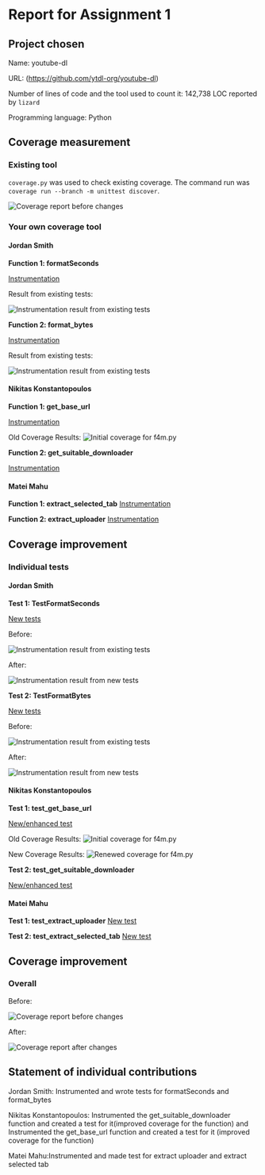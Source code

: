 ﻿# Report for Assignment 1

## Project chosen

Name: youtube-dl

URL: (https://github.com/ytdl-org/youtube-dl)

Number of lines of code and the tool used to count it: 142,738 LOC reported by `lizard`

Programming language: Python

## Coverage measurement

### Existing tool

`coverage.py` was used to check existing coverage. The command run was `coverage run --branch -m unittest discover`.

![Coverage report before changes](coverage_before.png)

### Your own coverage tool

<The following is supposed to be repeated for each group member>

#### Jordan Smith

**Function 1: formatSeconds**

[Instrumentation](https://github.com/rubellyte/youtube-dl-sep/commit/c11880381c947136ba251914cf5b943dfa331675)

Result from existing tests:

![Instrumentation result from existing tests](coverage_format_seconds_before.png)

**Function 2: format_bytes**

[Instrumentation](https://github.com/rubellyte/youtube-dl-sep/commit/9a24bc632543ca3642759776b3113a0989fccc6a)

Result from existing tests:

![Instrumentation result from existing tests](coverage_format_bytes_before.png)

#### Nikitas Konstantopoulos

**Function 1: get_base_url**

[Instrumentation](https://github.com/rubellyte/youtube-dl-sep/commit/fe2c02649b2105fcf4fe2cfa45de8182aa6f23e4)

Old Coverage Results:
![Initial coverage for f4m.py](inital_coverage_f4m.png)

**Function 2: get_suitable_downloader**

[Instrumentation](https://github.com/rubellyte/youtube-dl-sep/commit/fe2c02649b2105fcf4fe2cfa45de8182aa6f23e4)

#### Matei Mahu

**Function 1: extract_selected_tab**
[Instrumentation](https://github.com/rubellyte/youtube-dl-sep/blob/master/test/test_extract_selected_tab.py)

**Function 2: extract_uploader**
[Instrumentation](https://github.com/rubellyte/youtube-dl-sep/blob/master/test/test_extract_uploader.py)

## Coverage improvement

### Individual tests

<The following is supposed to be repeated for each group member>

#### Jordan Smith

**Test 1: TestFormatSeconds**

[New tests](https://github.com/rubellyte/youtube-dl-sep/commit/2a1cfe97089a3b40f4b36de4784cba7fcf5add2a)

Before:

![Instrumentation result from existing tests](coverage_format_seconds_before.png)

After:

![Instrumentation result from new tests](coverage_format_seconds_after.png)

**Test 2: TestFormatBytes**

[New tests](https://github.com/rubellyte/youtube-dl-sep/commit/f9d8f719a5c0a8c13c8a63223d5db1d28681628d)

Before:

![Instrumentation result from existing tests](coverage_format_bytes_before.png)

After:

![Instrumentation result from new tests](coverage_format_bytes_after.png)

#### Nikitas Konstantopoulos

**Test 1: test_get_base_url**

[New/enhanced test](https://github.com/rubellyte/youtube-dl-sep/commit/4608aad7a7522b296174b4c56d66adfac6fc20ee)

Old Coverage Results:
![Initial coverage for f4m.py](inital_coverage_f4m.png)

New Coverage Results:
![Renewed coverage for f4m.py](final_coverage_f4m.png)

**Test 2: test_get_suitable_downloader**

[New/enhanced test](https://github.com/rubellyte/youtube-dl-sep/commit/4608aad7a7522b296174b4c56d66adfac6fc20ee)

#### Matei Mahu

**Test 1: test_extract_uploader**
[New test](https://github.com/rubellyte/youtube-dl-sep/blob/master/Results%20of%20coverage%20test%20of%20extract%20uploader)


**Test 2: test_extract_selected_tab**
[New test](https://github.com/rubellyte/youtube-dl-sep/blob/master/Results%20of%20extract%20uploader)
## Coverage improvement

### Overall

Before:

![Coverage report before changes](coverage_before.png)

After:

![Coverage report after changes](coverage_after.png)

## Statement of individual contributions

Jordan Smith: Instrumented and wrote tests for formatSeconds and format_bytes

Nikitas Konstantopoulos: Instrumented the get_suitable_downloader function and created a test for it(improved coverage for the function) and Instrumented the get_base_url function and created a test for it (improved coverage for the function) 

Matei Mahu:Instrumented and made test for extract uploader and extract selected tab
